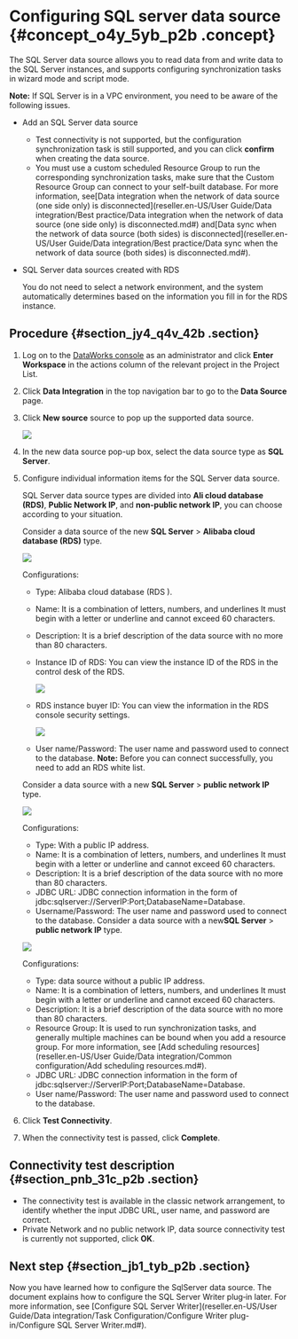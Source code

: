 # Configuring SQL server data source {#concept_o4y_5yb_p2b .concept}

The SQL Server data source allows you to read data from and write data to the SQL Server instances, and supports configuring synchronization tasks in wizard mode and script mode.

**Note:** If SQL Server is in a VPC environment, you need to be aware of the following issues.

-   Add an SQL Server data source
    -   Test connectivity is not supported, but the configuration synchronization task is still supported, and you can click **confirm** when creating the data source.
    -   You must use a custom scheduled Resource Group to run the corresponding synchronization tasks, make sure that the Custom Resource Group can connect to your self-built database. For more information, see[Data integration when the network of data source \(one side only\) is disconnected](reseller.en-US/User Guide/Data integration/Best practice/Data integration when the network of data source (one side only) is disconnected.md#) and[Data sync when the network of data source \(both sides\) is disconnected](reseller.en-US/User Guide/Data integration/Best practice/Data sync when the network of data source (both sides) is disconnected.md#).
-   SQL Server data sources created with RDS

    You do not need to select a network environment, and the system automatically determines based on the information you fill in for the RDS instance.


## Procedure {#section_jy4_q4v_42b .section}

1.  Log on to the [DataWorks console](https://partners-intl.aliyun.com) as an administrator and click **Enter Workspace** in the actions column of the relevant project in the Project List.
2.  Click **Data Integration** in the top navigation bar to go to the **Data Source** page.
3.  Click **New source** source to pop up the supported data source.

    ![](http://static-aliyun-doc.oss-cn-hangzhou.aliyuncs.com/assets/img/16213/15422501127595_en-US.png)

4.  In the new data source pop-up box, select the data source type as **SQL Server**.
5.  Configure individual information items for the SQL Server data source.

    SQL Server data source types are divided into **Ali cloud database \(RDS\)**, **Public Network IP**, and **non-public network IP**, you can choose according to your situation.

    Consider a data source of the new **SQL Server** \> **Alibaba cloud database \(RDS\)** type.

    ![](http://static-aliyun-doc.oss-cn-hangzhou.aliyuncs.com/assets/img/16213/15422501127596_en-US.png)

    Configurations:

    -   Type: Alibaba cloud database \(RDS \).
    -   Name: It is a combination of letters, numbers, and underlines It must begin with a letter or underline and cannot exceed 60 characters.
    -   Description: It is a brief description of the data source with no more than 80 characters.
    -   Instance ID of RDS: You can view the instance ID of the RDS in the control desk of the RDS.

        ![](http://static-aliyun-doc.oss-cn-hangzhou.aliyuncs.com/assets/img/16213/15422501127597_en-US.png)

    -   RDS instance buyer ID: You can view the information in the RDS console security settings.

        ![](http://static-aliyun-doc.oss-cn-hangzhou.aliyuncs.com/assets/img/16213/15422501127598_en-US.png)

    -   User name/Password: The user name and password used to connect to the database.
    **Note:** Before you can connect successfully, you need to add an RDS white list.

    Consider a data source with a new **SQL Server** \> **public network IP** type.

    ![](http://static-aliyun-doc.oss-cn-hangzhou.aliyuncs.com/assets/img/16213/15422501137599_en-US.png)

    Configurations:

    -   Type: With a public IP address.
    -   Name: It is a combination of letters, numbers, and underlines It must begin with a letter or underline and cannot exceed 60 characters.
    -   Description: It is a brief description of the data source with no more than 80 characters.
    -   JDBC URL: JDBC connection information in the form of jdbc:sqlserver://ServerIP:Port;DatabaseName=Database.
    -   Username/Password: The user name and password used to connect to the database.
    Consider a data source with a new**SQL Server** \> **public network IP** type.

    ![](http://static-aliyun-doc.oss-cn-hangzhou.aliyuncs.com/assets/img/16213/15422501137600_en-US.png)

    Configurations:

    -   Type: data source without a public IP address.
    -   Name: It is a combination of letters, numbers, and underlines It must begin with a letter or underline and cannot exceed 60 characters.
    -   Description: It is a brief description of the data source with no more than 80 characters.
    -   Resource Group: It is used to run synchronization tasks, and generally multiple machines can be bound when you add a resource group. For more information, see [Add scheduling resources](reseller.en-US/User Guide/Data integration/Common configuration/Add scheduling resources.md#).
    -   JDBC URL: JDBC connection information in the form of jdbc:sqlserver://ServerIP:Port;DatabaseName=Database.
    -   User name/Password: The user name and password used to connect to the database.
6.  Click **Test Connectivity**.
7.  When the connectivity test is passed, click **Complete**.

## Connectivity test description {#section_pnb_31c_p2b .section}

-   The connectivity test is available in the classic network arrangement, to identify whether the input JDBC URL, user name, and password are correct.
-   Private Network and no public network IP, data source connectivity test is currently not supported, click **OK**.

## Next step {#section_jb1_tyb_p2b .section}

Now you have learned how to configure the SqlServer data source. The document explains how to configure the SQL Server Writer plug‑in later. For more information, see [Configure SQL Server Writer](reseller.en-US/User Guide/Data integration/Task Configuration/Configure Writer plug-in/Configure SQL Server Writer.md#).


